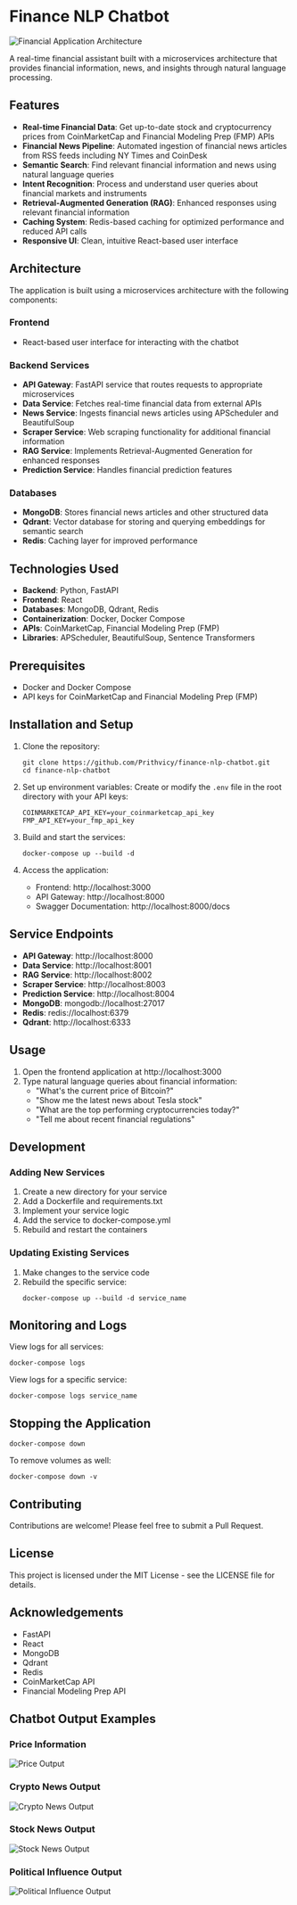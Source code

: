 # Finance NLP Chatbot

![Financial Application Architecture](assets/architecture.png "Financial Application Architecture")

A real-time financial assistant built with a microservices architecture that provides financial information, news, and insights through natural language processing.

## Features

- **Real-time Financial Data**: Get up-to-date stock and cryptocurrency prices from CoinMarketCap and Financial Modeling Prep (FMP) APIs
- **Financial News Pipeline**: Automated ingestion of financial news articles from RSS feeds including NY Times and CoinDesk
- **Semantic Search**: Find relevant financial information and news using natural language queries
- **Intent Recognition**: Process and understand user queries about financial markets and instruments
- **Retrieval-Augmented Generation (RAG)**: Enhanced responses using relevant financial information
- **Caching System**: Redis-based caching for optimized performance and reduced API calls
- **Responsive UI**: Clean, intuitive React-based user interface

## Architecture

The application is built using a microservices architecture with the following components:

### Frontend
- React-based user interface for interacting with the chatbot

### Backend Services
- **API Gateway**: FastAPI service that routes requests to appropriate microservices
- **Data Service**: Fetches real-time financial data from external APIs
- **News Service**: Ingests financial news articles using APScheduler and BeautifulSoup
- **Scraper Service**: Web scraping functionality for additional financial information
- **RAG Service**: Implements Retrieval-Augmented Generation for enhanced responses
- **Prediction Service**: Handles financial prediction features

### Databases
- **MongoDB**: Stores financial news articles and other structured data
- **Qdrant**: Vector database for storing and querying embeddings for semantic search
- **Redis**: Caching layer for improved performance

## Technologies Used

- **Backend**: Python, FastAPI
- **Frontend**: React
- **Databases**: MongoDB, Qdrant, Redis
- **Containerization**: Docker, Docker Compose
- **APIs**: CoinMarketCap, Financial Modeling Prep (FMP)
- **Libraries**: APScheduler, BeautifulSoup, Sentence Transformers

## Prerequisites

- Docker and Docker Compose
- API keys for CoinMarketCap and Financial Modeling Prep (FMP)

## Installation and Setup

1. Clone the repository:
   ```
   git clone https://github.com/Prithvicy/finance-nlp-chatbot.git
   cd finance-nlp-chatbot
   ```

2. Set up environment variables:
   Create or modify the `.env` file in the root directory with your API keys:
   ```
   COINMARKETCAP_API_KEY=your_coinmarketcap_api_key
   FMP_API_KEY=your_fmp_api_key
   ```

3. Build and start the services:
   ```
   docker-compose up --build -d
   ```

4. Access the application:
   - Frontend: http://localhost:3000
   - API Gateway: http://localhost:8000
   - Swagger Documentation: http://localhost:8000/docs

## Service Endpoints

- **API Gateway**: http://localhost:8000
- **Data Service**: http://localhost:8001
- **RAG Service**: http://localhost:8002
- **Scraper Service**: http://localhost:8003
- **Prediction Service**: http://localhost:8004
- **MongoDB**: mongodb://localhost:27017
- **Redis**: redis://localhost:6379
- **Qdrant**: http://localhost:6333

## Usage

1. Open the frontend application at http://localhost:3000
2. Type natural language queries about financial information:
   - "What's the current price of Bitcoin?"
   - "Show me the latest news about Tesla stock"
   - "What are the top performing cryptocurrencies today?"
   - "Tell me about recent financial regulations"

## Development

### Adding New Services

1. Create a new directory for your service
2. Add a Dockerfile and requirements.txt
3. Implement your service logic
4. Add the service to docker-compose.yml
5. Rebuild and restart the containers

### Updating Existing Services

1. Make changes to the service code
2. Rebuild the specific service:
   ```
   docker-compose up --build -d service_name
   ```

## Monitoring and Logs

View logs for all services:
```
docker-compose logs
```

View logs for a specific service:
```
docker-compose logs service_name
```

## Stopping the Application

```
docker-compose down
```

To remove volumes as well:
```
docker-compose down -v
```

## Contributing

Contributions are welcome! Please feel free to submit a Pull Request.

## License

This project is licensed under the MIT License - see the LICENSE file for details.

## Acknowledgements

- FastAPI
- React
- MongoDB
- Qdrant
- Redis
- CoinMarketCap API
- Financial Modeling Prep API


## Chatbot Output Examples

### Price Information
![Price Output](assets/price.png "Price Information")

### Crypto News Output
![Crypto News Output](assets/BTC_news.png "Crypto News Output")

### Stock News Output
![Stock News Output](assets/stock_news.png "Stock News Output")

### Political Influence Output
![Political Influence Output](assets/Political_influence_onstock_context.png "Political Influence Output")
